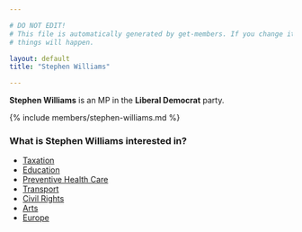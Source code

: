 ```yaml
---

# DO NOT EDIT!
# This file is automatically generated by get-members. If you change it, bad
# things will happen.

layout: default
title: "Stephen Williams"

---
```


**Stephen Williams** is an MP in the **Liberal Democrat** party.

{% include members/stephen-williams.md %}

### What is Stephen Williams interested in?


* [Taxation](/interests/taxation.html)
* [Education](/interests/education.html)
* [Preventive Health Care](/interests/preventive-health-care.html)
* [Transport](/interests/transport.html)
* [Civil Rights](/interests/civil-rights.html)
* [Arts](/interests/arts.html)
* [Europe](/interests/europe.html)
